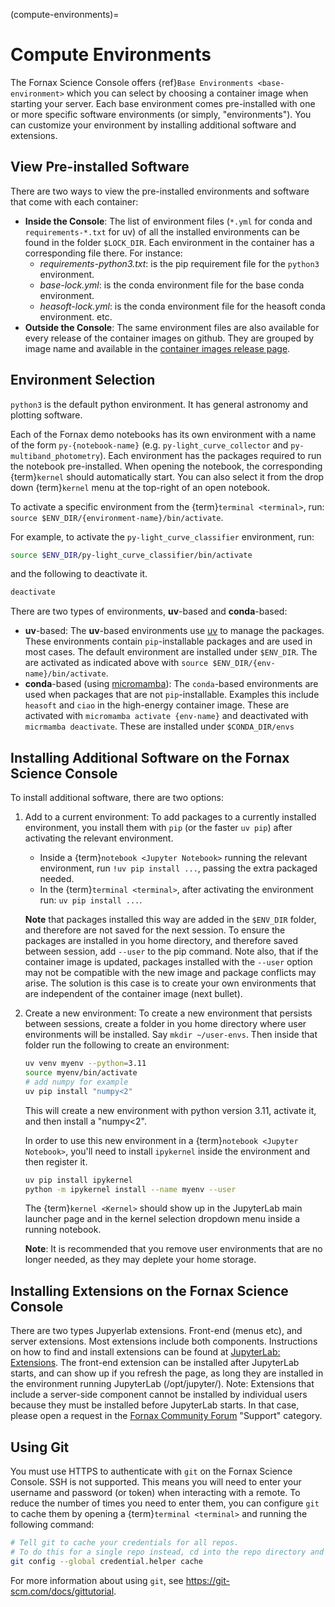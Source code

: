 (compute-environments)=
# Compute Environments

The Fornax Science Console offers {ref}`Base Environments <base-environment>` which you can select by choosing a container image when starting your server.
Each base environment comes pre-installed with one or more specific software environments (or simply, "environments").
You can customize your environment by installing additional software and extensions.

## View Pre-installed Software

There are two ways to view the pre-installed environments and software that come with each container:

-   **Inside the Console**:
    The list of environment files (`*.yml` for conda and `requirements-*.txt` for uv) of all the installed environments can be found in the folder `$LOCK_DIR`.
    Each environment in the container has a corresponding file there.
    For instance:
    -   *requirements-python3.txt*: is the pip requirement file for the `python3` environment.
    -   *base-lock.yml*: is the conda environment file for the base conda environment.
    -   *heasoft-lock.yml*: is the conda environment file for the heasoft conda environment.
      etc.
-   **Outside the Console**: The same environment files are also available for every release of the container images on github.
    They are grouped by image name and available in the [container images release page](https://github.com/nasa-fornax/fornax-images/releases).

## Environment Selection

`python3` is the default python environment.
It has general astronomy and plotting software.

Each of the Fornax demo notebooks has its own environment with a name of the form `py-{notebook-name}` (e.g. `py-light_curve_collector` and `py-multiband_photometry`).
Each environment has the packages required to run the notebook pre-installed.
When opening the notebook, the corresponding {term}`kernel` should automatically start.
You can also select it from the drop down {term}`kernel` menu at the top-right of an open notebook.

To activate a specific environment from the {term}`terminal <terminal>`, run: `source $ENV_DIR/{environment-name}/bin/activate`.

For example, to activate the `py-light_curve_classifier` environment, run:

```sh
source $ENV_DIR/py-light_curve_classifier/bin/activate
```

and the following to deactivate it.

```sh
deactivate
```

There are two types of environments, **uv**-based and **conda**-based:

-   **uv**-based:
    The **uv**-based environments use [uv](https://docs.astral.sh/uv/) to manage the packages.
    These environments contain `pip`-installable packages and are used in most cases.
    The default environment are installed under `$ENV_DIR`.
    The are activated as indicated above with `source $ENV_DIR/{env-name}/bin/activate`.
-   **conda**-based (using [micromamba](https://mamba.readthedocs.io/en/latest/user_guide/micromamba.html)):
    The `conda`-based environments are used when packages that are not `pip`-installable.
    Examples this include `heasoft` and `ciao` in the high-energy container image.
    These are activated with `micromamba activate {env-name}` and deactivated with `micrmamba deactivate`.
    These are installed under `$CONDA_DIR/envs`

## Installing Additional Software on the Fornax Science Console

To install additional software, there are two options:

1.  Add to a current environment:
    To add packages to a currently installed environment, you install them with `pip` (or the faster `uv pip`) after activating the relevant environment.
    -   Inside a {term}`notebook <Jupyter Notebook>` running the relevant environment, run `!uv pip install ...`, passing the extra packaged needed.
    -   In the {term}`terminal <terminal>`, after activating the environment run: `uv pip install ...`.

    **Note** that packages installed this way are added in the `$ENV_DIR` folder, and therefore are not saved for the next session.
    To ensure the packages are installed in you home directory, and therefore saved between session, add `--user` to the pip command.
    Note also, that if the container image is updated, packages installed with the `--user` option may not be compatible with the new image and package conflicts may arise.
    The solution is this case is to create your own environments that are independent of the container image (next bullet).

2.  Create a new environment:
    To create a new environment that persists between sessions, create a folder in you home directory where user environments will be installed.
    Say `mkdir ~/user-envs`.
    Then inside that folder run the following to create an environment:

    ```sh
    uv venv myenv --python=3.11
    source myenv/bin/activate
    # add numpy for example
    uv pip install "numpy<2"
    ```

    This will create a new environment with python version 3.11, activate it, and then install a "numpy<2".

    In order to use this new environment in a {term}`notebook <Jupyter Notebook>`, you'll need to install `ipykernel` inside the environment and then register it.

    ```sh
    uv pip install ipykernel
    python -m ipykernel install --name myenv --user
    ```

    The {term}`kernel <Kernel>` should show up in the JupyterLab main launcher page and in the kernel selection dropdown menu inside a running notebook.

    **Note**: It is recommended that you remove user environments that are no longer needed, as they may deplete your home storage.

## Installing Extensions on the Fornax Science Console

There are two types Jupyerlab extensions.
Front-end (menus etc), and server extensions.
Most extensions include both components.
Instructions on how to find and install extensions can be found at [JupyterLab: Extensions](https://jupyterlab.readthedocs.io/en/stable/user/extensions.html).
The front-end extension can be installed after JupyterLab starts, and can show up if you refresh the page, as long they are installed in the environment running JupyterLab (/opt/jupyter/).
Note: Extensions that include a server-side component cannot be installed by individual users because they must be installed before JupyterLab starts.
In that case, please open a request in the [Fornax Community Forum](https://discourse.fornax.sciencecloud.nasa.gov/) "Support" category.

## Using Git

You must use HTTPS to authenticate with `git` on the Fornax Science Console.
SSH is not supported.
This means you will need to enter your username and password (or token) when interacting with a remote.
To reduce the number of times you need to enter them, you can configure `git` to cache them by opening a {term}`terminal <terminal>` and running the following command:

```sh
# Tell git to cache your credentials for all repos.
# To do this for a single repo instead, cd into the repo directory and remove '--global' before running the command.
git config --global credential.helper cache
```

For more information about using `git`, see https://git-scm.com/docs/gittutorial.
